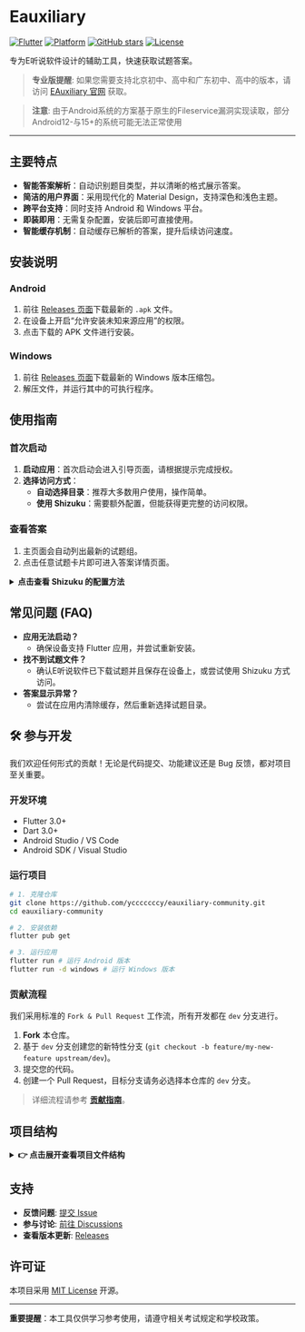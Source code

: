# Eauxiliary

[![Flutter](https://img.shields.io/badge/Flutter-3.0+-blue.svg)](https://flutter.dev/)
[![Platform](https://img.shields.io/badge/Platform-Android%20%7C%20Windows-lightgrey.svg)](https://flutter.dev/docs/development/tools/sdk/release-notes)
[![GitHub stars](https://img.shields.io/github/stars/ycccccccy/eauxiliary-community)](https://github.com/ycccccccy/eauxiliary-community/stargazers)
[![License](https://img.shields.io/badge/License-MIT-green.svg)](LICENSE)

专为E听说软件设计的辅助工具，快速获取试题答案。

> **专业版提醒**: 如果您需要支持北京初中、高中和广东初中、高中的版本，请访问 [EAuxiliary 官网](https://www.gzzx.top/) 获取。

> **注意**: 由于Android系统的方案基于原生的Fileservice漏洞实现读取，部分Android12-与15+的系统可能无法正常使用

---

##  主要特点

- **智能答案解析**：自动识别题目类型，并以清晰的格式展示答案。
- **简洁的用户界面**：采用现代化的 Material Design，支持深色和浅色主题。
- **跨平台支持**：同时支持 Android 和 Windows 平台。
- **即装即用**：无需复杂配置，安装后即可直接使用。
- **智能缓存机制**：自动缓存已解析的答案，提升后续访问速度。

##  安装说明

### Android
1. 前往 [Releases 页面](https://github.com/ycccccccy/eauxiliary-community/releases)下载最新的 `.apk` 文件。
2. 在设备上开启“允许安装未知来源应用”的权限。
3. 点击下载的 APK 文件进行安装。

### Windows
1. 前往 [Releases 页面](https://github.com/ycccccccy/eauxiliary-community/releases)下载最新的 Windows 版本压缩包。
2. 解压文件，并运行其中的可执行程序。

##  使用指南

### 首次启动
1. **启动应用**：首次启动会进入引导页面，请根据提示完成授权。
2. **选择访问方式**：
   - **自动选择目录**：推荐大多数用户使用，操作简单。
   - **使用 Shizuku**：需要额外配置，但能获得更完整的访问权限。

### 查看答案
1. 主页面会自动列出最新的试题组。
2. 点击任意试题卡片即可进入答案详情页面。

<details>
<summary><b> 点击查看 Shizuku 的配置方法</b></summary>

1. 在您的设备上安装 [Shizuku 应用](https://github.com/RikkaApps/Shizuku)。
2. 根据 Shizuku 的官方说明启动服务（通常需要通过无线调试或 Root 权限）。
3. 返回 Eauxiliary，在引导页或设置中选择“使用 Shizuku 访问”并完成授权。
</details>

##  常见问题 (FAQ)

- **应用无法启动？**
  - 确保设备支持 Flutter 应用，并尝试重新安装。
- **找不到试题文件？**
  - 确认E听说软件已下载试题并且保存在设备上，或尝试使用 Shizuku 方式访问。
- **答案显示异常？**
  - 尝试在应用内清除缓存，然后重新选择试题目录。

## 🛠️ 参与开发

我们欢迎任何形式的贡献！无论是代码提交、功能建议还是 Bug 反馈，都对项目至关重要。

### 开发环境
- Flutter 3.0+
- Dart 3.0+
- Android Studio / VS Code
- Android SDK / Visual Studio

### 运行项目
```bash
# 1. 克隆仓库
git clone https://github.com/ycccccccy/eauxiliary-community.git
cd eauxiliary-community

# 2. 安装依赖
flutter pub get

# 3. 运行应用
flutter run # 运行 Android 版本
flutter run -d windows # 运行 Windows 版本
```

### 贡献流程
我们采用标准的 `Fork & Pull Request` 工作流，所有开发都在 `dev` 分支进行。
1. **Fork** 本仓库。
2. 基于 `dev` 分支创建您的新特性分支 (`git checkout -b feature/my-new-feature upstream/dev`)。
3. 提交您的代码。
4. 创建一个 Pull Request，目标分支请务必选择本仓库的 `dev` 分支。

> 详细流程请参考 [**贡献指南**](CONTRIBUTING.md)。

##  项目结构

<details>
<summary><b>👉 点击展开查看项目文件结构</b></summary>

```
lib/
├── main.dart                 # 应用入口点
├── models/                   # 数据模型
├── providers/                # 状态管理
├── screens/                  # 页面组件
├── services/                 # 业务服务
├── utils/                    # 工具类
└── widgets/                  # 可复用组件
```
</details>

##  支持

- **反馈问题**: [提交 Issue](https://github.com/ycccccccy/eauxiliary-community/issues)
- **参与讨论**: [前往 Discussions](https://github.com/ycccccccy/eauxiliary-community/discussions)
- **查看版本更新**: [Releases](https://github.com/ycccccccy/eauxiliary-community/releases)

##  许可证

本项目采用 [MIT License](LICENSE) 开源。

---
**重要提醒**：本工具仅供学习参考使用，请遵守相关考试规定和学校政策。
